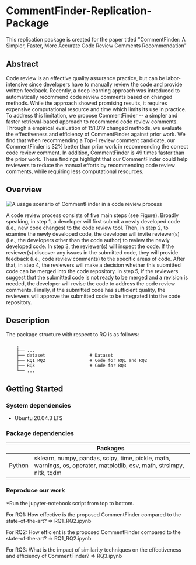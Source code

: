 # CommentFinder-Replication-Package

This replication package is created for the paper titled "CommentFinder: A Simpler, Faster, More Accurate Code Review
Comments Recommendation"


## Abstract
Code review is an effective quality assurance practice, but can be labor-intensive since developers have to manually review the code and provide written feedback. Recently, a deep learning approach was introduced to automatically recommend code review comments based on changed methods. While the approach showed promising results, it requires expensive computational resource and time which limits its use in practice. To address this limitation, we propose CommentFinder -- a simpler and faster retrieval-based approach to recommend code review comments. Through a empirical evaluation of 151,019 changed methods, we evaluate the effectiveness and efficiency of CommentFinder against prior work. We find that when recommending a Top-1 review comment candidate, our CommentFinder is 32\% better than prior work in recommending the correct code review comment. In addition, CommentFinder is 49 times faster than the prior work. These findings highlight that our CommentFinder could help reviewers to reduce the manual efforts by recommending code review comments, while requiring less computational resources.

## Overview
![A usage scenario of CommentFinder in a code review process](./background.png?style=center)
<p>A code review process consists of five main steps (see Figure).
Broadly speaking, in step 1, a developer will first submit a newly developed code (i.e., new code changes) to the code review tool.
Then, in step 2, to examine the newly developed code, the developer will invite reviewer(s) (i.e., the developers other than the code author) to review the newly developed code.
In step 3, the reviewer(s) will inspect the code.
If the reviewer(s) discover any issues in the submitted code, they will provide feedback (i.e., code review comments) to the specific areas of code.
After that, in step 4, the reviewers will make a decision whether this submitted code can be merged into the code repository.
In step 5, if the reviewers suggest that the submitted code is not ready to be merged and a revision is needed, the developer will revise the code to address the code review comments.
Finally, if the submitted code has sufficient quality, the reviewers will approve the submitted code to be integrated into the code repository.</p>

## Description

The package structure with respect to RQ is as follows:
```
    .
    ├── ...
    ├── dataset                 # Dataset
    ├── RQ1_RQ2                 # Code for RQ1 and RQ2
    ├── RQ3 			        # Code for RQ3 
    └── ...

```  

## Getting Started

### System dependencies
* Ubuntu 20.04.3 LTS

### Package dependencies
|                      | Packages                                                                                                                |
|----------------------|-------------------------------------------------------------------------------------------------------------------------|
| Python               | sklearn, numpy, pandas, scipy, time,  pickle, math, warnings, os, operator, matplotlib, csv, math, strsimpy, nltk, tqdm |



###  Reproduce our work
*Run the jupyter-notebook script from top to bottom.

For RQ1: How effective is the proposed CommentFinder compared to the state-of-the-art? => RQ1_RQ2.ipynb

For RQ2: How efficient is the proposed CommentFinder compared to the state-of-the-art? => RQ1_RQ2.ipynb

For RQ3: What is the impact of similarity techniques on the effectiveness and efficiency of CommentFinder? => RQ3.ipynb
